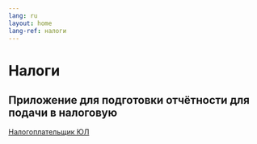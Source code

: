 ```yaml
---
lang: ru
layout: home
lang-ref: налоги
---
```


# Налоги

## Приложение для подготовки отчётности для подачи в налоговую

[Налогоплательщик ЮЛ](https://www.nalog.gov.ru/rn77/program/5961229/)
